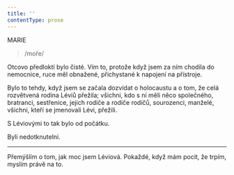 ```yaml
---
title: ''
contentType: prose
---
```


MARIE

> /moře/

Otcovo předloktí bylo čisté. Vím to, protože když jsem za ním chodila do nemocnice, ruce měl obnažené, přichystané k napojení na přístroje.

Bylo to tehdy, když jsem se začala dozvídat o holocaustu a o tom, že celá rozvětvená rodina Léviů přežila; všichni, kdo s ní měli něco společného, bratranci, sestřenice, jejich rodiče a rodiče rodičů, sourozenci, manželé, všichni, kteří se jmenovali Lévi, přežili.

S Léviovými to tak bylo od počátku.

Byli nedotknutelní.

* * *

Přemýšlím o tom, jak moc jsem Léviová. Pokaždé, když mám pocit, že trpím, myslím právě na to.
